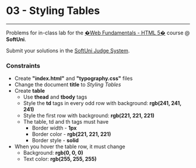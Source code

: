 # 03 - Styling Tables
------
Problems for in-class lab for the [�Web Fundamentals - HTML 5�](https://softuni.bg/trainings/2265/web-fundamentals-html5-january-2019/) course @ **SoftUni**.

Submit your solutions in the [SoftUni Judge System](https://judge.softuni.bg/Contests/1234/CSS-Typography).

### Constraints
 * Create **"index.html"** and **"typography.css"** files
 * Change the document **title** to *Styling Tables*
 * Create **table**
	* Use **thead** and **tbody** tags
	* Style the **td** tags in every odd row with background: **rgb(241, 241, 241)**
	* Style the first row with background: **rgb(221, 221, 221)**
	* The table, td and th tags must have
        * Border width - **1px**
        * Border color - **rgb(221, 221, 221)**
        * Border style - **solid**        
* When you hover the table row, it must change
	* Background: **rgb(0, 0, 0)**
	* Text color: **rgb(255, 255, 255)**
